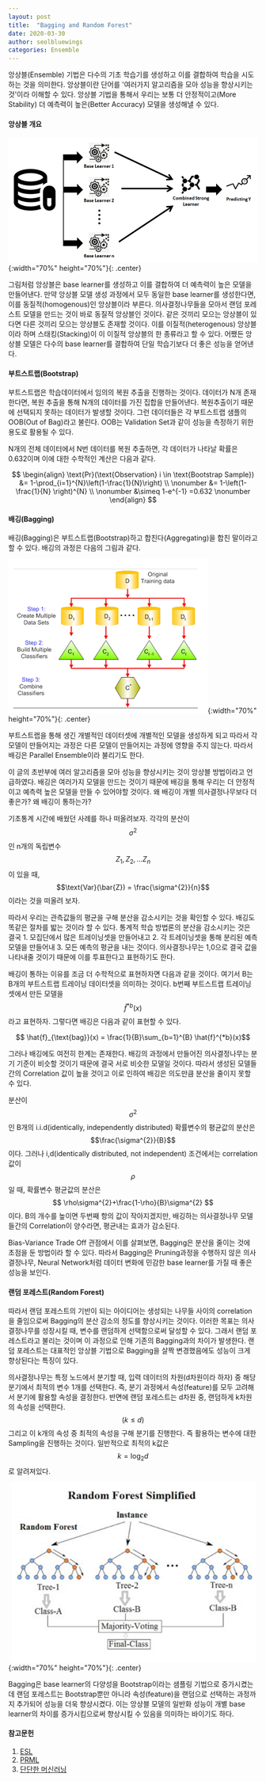 ```yaml
---
layout: post
title:  "Bagging and Random Forest"
date: 2020-03-30
author: seolbluewings
categories: Ensemble
---
```


앙상블(Ensemble) 기법은 다수의 기초 학습기를 생성하고 이를 결합하여 학습을 시도하는 것을 의미한다. 앙상블이란 단어를 '여러가지 알고리즘을 모아 성능을 향상시키는 것'이라 이해할 수 있다. 앙상블 기법을 통해서 우리는 보통 더 안정적이고(More Stability) 더 예측력이 높은(Better Accuracy) 모델을 생성해낼 수 있다.

#### 앙상블 개요

![BA](https://github.com/seolbluewings/seolbluewings.github.io/blob/master/assets/Ensemble.png?raw=true){:width="70%" height="70%"}{: .center}

그림처럼 앙상블은 base learner를 생성하고 이를 결합하여 더 예측력이 높은 모델을 만들어낸다. 만약 앙상블 모델 생성 과정에서 모두 동일한 base learner를 생성한다면, 이를 동질적(homogenous)인 앙상블이라 부른다. 의사결정나무들을 모아서 랜덤 포레스트 모델을 만드는 것이 바로 동질적 앙상블인 것이다. 같은 것끼리 모으는 앙상블이 있다면 다른 것끼리 모으는 앙상블도 존재할 것이다. 이를 이질적(heterogenous) 앙상블이라 하며 스태킹(Stacking)이 이 이질적 앙상블의 한 종류라고 할 수 있다. 어쨌든 앙상블 모델은 다수의 base learner를 결합하여 단일 학습기보다 더 좋은 성능을 얻어낸다.

#### 부트스트랩(Bootstrap)

부트스트랩은 학습데이터에서 임의의 복원 추출을 진행하는 것이다. 데이터가 N개 존재한다면, 복원 추출을 통해 N개의 데이터를 가진 집합을 만들어낸다. 복원추출이기 때문에 선택되지 못하는 데이터가 발생할 것이다. 그런 데이터들은 각 부트스트랩 샘플의 OOB(Out of Bag)라고 불린다. OOB는 Validation Set과 같이 성능을 측정하기 위한 용도로 활용될 수 있다.

N개의 전체 데이터에서 N번 데이터를 복원 추출하면, 각 데이터가 나타날 확률은 0.632이며 이에 대한 수학적인 계산은 다음과 같다.

$$
\begin{align}
\text{Pr}(\text{Observation} i \in \text{Bootstrap Sample}) &= 1-\prod_{i=1}^{N}\left(1-\frac{1}{N}\right) \\ \nonumber
&= 1-\left(1-\frac{1}{N}  \right)^{N} \\ \nonumber
&\simeq 1-e^{-1} =0.632 \nonumber
\end{align}
$$

#### 배깅(Bagging)

배깅(Bagging)은 부트스트랩(Bootstrap)하고 합친다(Aggregating)을 합친 말이라고 할 수 있다. 배깅의 과정은 다음의 그림과 같다.

![BA](https://github.com/seolbluewings/seolbluewings.github.io/blob/master/assets/Bagging.PNG?raw=true){:width="70%" height="70%"}{: .center}

부트스트랩을 통해 생긴 개별적인 데이터셋에 개별적인 모델을 생성하게 되고 따라서 각 모델이 만들어지는 과정은 다른 모델이 만들어지는 과정에 영향을 주지 않는다. 따라서 배깅은 Parallel Ensemble이라 불리기도 한다.

이 글의 초반부에 여러 알고리즘을 모아 성능을 향상시키는 것이 앙상블 방법이라고 언급하였다. 배깅은 여러가지 모델을 만드는 것이기 때문에 배깅을 통해 우리는 더 안정적이고 예측력 높은 모델을 만들 수 있어야할 것이다. 왜 배깅이 개별 의사결정나무보다 더 좋은가? 왜 배깅이 통하는가?

기초통계 시간에 배웠던 사례를 하나 떠올려보자. 각각의 분산이 $$\sigma^{2}$$인 n개의 독립변수 $$Z_{1},Z_{2},...Z_{n}$$이 있을 때, $$\text{Var}(\bar{Z}) = \frac{\sigma^{2}}{n}$$ 이라는 것을 떠올려 보자.

따라서 우리는 관측값들의 평균을 구해 분산을 감소시키는 것을 확인할 수 있다. 배깅도 똑같은 절차를 밟는 것이라 할 수 있다. 통계적 학습 방법론의 분산을 감소시키는 것은 결국 1. 모집단에서 많은 트레이닝셋을 만들어내고 2. 각 트레이닝셋을 통해 분리된 예측 모델을 만들어내 3. 모든 예측의 평균을 내는 것이다. 의사결정나무는 1,0으로 결국 값을 나타내줄 것이기 때문에 이를 투표한다고 표현하기도 한다.

배깅이 통하는 이유를 조금 더 수학적으로 표현하자면 다음과 같을 것이다. 여기서 B는 B개의 부트스트랩 트레이닝 데이터셋을 의미하는 것이다. b번째 부트스트랩 트레이닝셋에서 만든 모델을 $$\hat{f}^{*b}(x)$$ 라고 표현하자. 그렇다면 배깅은 다음과 같이 표현할 수 있다.

$$ \hat{f}_{\text{bag}}(x) = \frac{1}{B}\sum_{b=1}^{B} \hat{f}^{*b}(x)$$

그러나 배깅에도 여전히 한계는 존재한다. 배깅의 과정에서 만들어진 의사결정나무는 분기 기준이 비슷할 것이기 때문에 결국 서로 비슷한 모델일 것이다. 따라서 생성된 모델들 간의 Correlation 값이 높을 것이고 이로 인하여 배깅은 의도만큼 분산을 줄이지 못할 수 있다.

분산이 $$\sigma^{2}$$인 B개의 i.i.d(identically, independently distributed) 확률변수의 평균값의 분산은 $$\frac{\sigma^{2}}{B}$$이다. 그러나 i,d(identically distributed, not independent) 조건에서는 correlation 값이 $$\rho$$일 때, 확률변수 평균값의 분산은 $$ \rho\sigma^{2}+\frac{1-\rho}{B}\sigma^{2} $$ 이다. B의 개수를 높이면 두번째 항의 값이 작아지겠지만, 배깅하는 의사결정나무 모델들간의 Correlation이 양수라면, 평균내는 효과가 감소된다.

Bias-Variance Trade Off 관점에서 이를 살펴보면, Bagging은 분산을 줄이는 것에 초점을 둔 방법이라 할 수 있다. 따라서 Bagging은 Pruning과정을 수행하지 않은 의사결정나무, Neural Network처럼 데이터 변화에 민감한 base learner를 가질 때 좋은 성능을 보인다.

#### 랜덤 포레스트(Random Forest)

따라서 랜덤 포레스트의 기반이 되는 아이디어는 생성되는 나무들 사이의 correlation을 줄임으로써 Bagging의 분산 감소의 정도를 향상시키는 것이다. 이러한 목표는 의사결정나무를 성장시킬 때, 변수를 랜덤하게 선택함으로써 달성할 수 있다. 그래서 랜덤 포레스트라고 불리는 것이며 이 과정으로 인해 기존의 Bagging과의 차이가 발생한다. 랜덤 포레스트는 대표적인 앙상블 기법으로 Bagging을 살짝 변경했음에도 성능이 크게 향상된다는 특징이 있다.

의사결정나무는 특정 노드에서 분기할 때, 입력 데이터의 차원(d차원이라 하자) 중 해당 분기에서 최적의 변수 1개를 선택한다. 즉, 분기 과정에서 속성(feature)를 모두 고려해서 분기에 활용할 속성을 결정한다. 반면에 랜덤 포레스트는 d차원 중, 랜덤하게 k차원의 속성을 선택한다. $$(k \leq d)$$ 그리고 이 k개의 속성 중 최적의 속성을 구해 분기를 진행한다. 즉 활용하는 변수에 대한 Sampling을 진행하는 것이다. 일반적으로 최적의 k값은 $$k=\log_{2}{d}$$ 로 알려져있다.

![BA](https://github.com/seolbluewings/seolbluewings.github.io/blob/master/assets/RF.PNG?raw=true){:width="70%" height="70%"}{: .center}

Bagging은 base learner의 다양성을 Bootstrap이라는 샘플링 기법으로 증가시켰는데 랜덤 포레스트는 Bootstrap뿐만 아니라 속성(feature)을 랜덤으로 선택하는 과정까지 추가되어 성능을 더욱 향상시켰다. 이는 앙상블 모델의 일반화 성능이 개별 base learner의 차이를 증가시킴으로써 향상시킬 수 있음을 의미하는 바이기도 하다.


#### 참고문헌

1. [ESL](https://web.stanford.edu/~hastie/Papers/ESLII.pdf)
2. [PRML](http://users.isr.ist.utl.pt/~wurmd/Livros/school/Bishop%20-%20Pattern%20Recognition%20And%20Machine%20Learning%20-%20Springer%20%202006.pdf)
2. [단단한 머신러닝](http://www.yes24.com/Product/Goods/88440860)










